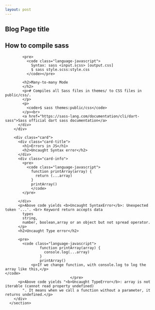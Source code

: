 ```yaml
---
layout: post
---
```


<section id="sass-compile">
        <div class="card">
          <div class="card-title">
            <h1>Blog Page title</h1>
            <h2>How to compile sass</h2>
          </div>
          <div class="card-info">

            <pre>
              <code class="language-javascript">
                Syntax: sass <input.scss> [output.css]
                $ sass style.scss:style.css
              </code></pre>

            <h2>Many-to-many Mode
            </h2>
            <p>​# Compiles all Sass files in themes/ to CSS files in public/css/.
            </p>
            <p>
              <code>$ sass themes:public/css</code>
            </p><br>
            <a href="https://sass-lang.com/documentation/cli/dart-sass">Sass official dart sass documentation</a>
          </div>
        </div>

        <div class="card">
          <div class="card-title">
            <h1>Errors in JS</h1>
            <h2>Uncaught Syntax error</h2>
          </div>
          <div class="card-info">
            <pre>
              <code class="language-javascript">
                function printArray(array) {
                  return (...array)
                }
                printArray()
                </code>
            </pre>

          </div>
          <p>Above code yields <b>Uncaught SyntaxError</b>: Unexpected token '...'. <br> Keyword return accepts data
            types
            string,
            number, boolean,array or an object but not spread operator.
          </p>
          <h2>Uncaught Type error</h2>

          <pre>
            <code class="language-javascript">
                    function printArray(array) {
                      console.log(...array)
                    }
                    printArray()
                <p>If we change function, with console.log to log the array like this,</p>                                                 </code>
                                  </pre>
          <p>Above code yields "<b>Uncaught TypeError</b>: array is not iterable (cannot read property undefined)
            ". It means when we call a function without a parameter, it returns undefined.</p>
        </div>
      </section>
